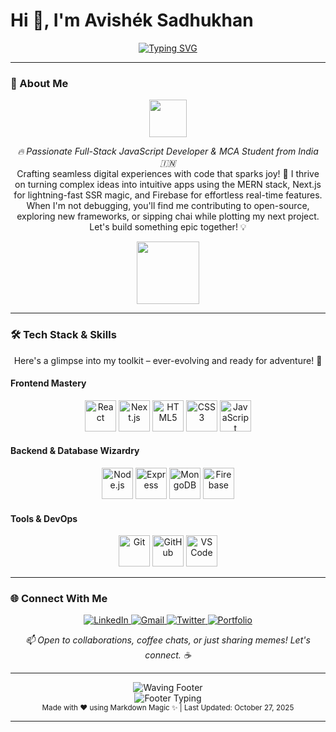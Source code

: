 # Hi 👋, I'm Avishék Sadhukhan
<div align="center">
  <a href="https://github.com/AvishékSadhukhan">
    <img src="https://readme-typing-svg.demolab.com?font=Fira+Code&size=28&pause=1000&center=true&vCenter=true&width=600&linecount=1&multiline=true&height=120&lines=Full-Stack+JavaScript+Developer+%F0%9F%8E%A8;MERN+%2B+Next.js+Enthusiast+%F0%9F%92%A1;React+%2B+Firebase+Lover+%E2%9D%A4%EF%B8%8F;Open+Source+Contributor+%F0%9F%8C%90;Building+the+Future+One+Commit+at+a+Time+%F0%9F%9A%80" alt="Typing SVG" />
  </a>
</div>

---

### 🌟 About Me
<div align="center">
  <img src="https://media.giphy.com/media/dW4dWnMjihKw9RSITy/giphy.gif" width="60" height="60" />
</div>

<p align="center">
  <em>🔥 Passionate Full-Stack JavaScript Developer & MCA Student from India 🇮🇳</em><br>
  Crafting seamless digital experiences with code that sparks joy! 🚀 I thrive on turning complex ideas into intuitive apps using the MERN stack, Next.js for lightning-fast SSR magic, and Firebase for effortless real-time features. When I'm not debugging, you'll find me contributing to open-source, exploring new frameworks, or sipping chai while plotting my next project. Let's build something epic together! 💡
</p>

<div align="center">
  <img src="https://media.giphy.com/media/LnQjpWaON8nhr21vNW/giphy.gif" width="100" height="100" />
</div>

---

### 🛠️ Tech Stack & Skills
<div align="center">
  <p>Here's a glimpse into my toolkit – ever-evolving and ready for adventure! 🌈</p>
</div>

#### Frontend Mastery
<div align="center">
  <img src="https://cdn.jsdelivr.net/gh/devicons/devicon/icons/react/react-original.svg" width="50" alt="React" title="React" />
  <img src="https://cdn.jsdelivr.net/gh/devicons/devicon/icons/nextjs/nextjs-original.svg" width="50" alt="Next.js" title="Next.js" />
  <img src="https://cdn.jsdelivr.net/gh/devicons/devicon/icons/html5/html5-original.svg" width="50" alt="HTML5" title="HTML5" />
  <img src="https://cdn.jsdelivr.net/gh/devicons/devicon/icons/css3/css3-original.svg" width="50" alt="CSS3" title="CSS3" />
  <img src="https://cdn.jsdelivr.net/gh/devicons/devicon/icons/javascript/javascript-original.svg" width="50" alt="JavaScript" title="JavaScript" />
</div>

#### Backend & Database Wizardry
<div align="center">
  <img src="https://cdn.jsdelivr.net/gh/devicons/devicon/icons/nodejs/nodejs-original.svg" width="50" alt="Node.js" title="Node.js" />
  <img src="https://cdn.jsdelivr.net/gh/devicons/devicon/icons/express/express-original.svg" width="50" alt="Express" title="Express" />
  <img src="https://cdn.jsdelivr.net/gh/devicons/devicon/icons/mongodb/mongodb-original.svg" width="50" alt="MongoDB" title="MongoDB" />
  <img src="https://cdn.jsdelivr.net/gh/devicons/devicon/icons/firebase/firebase-plain.svg" width="50" alt="Firebase" title="Firebase" />
</div>

#### Tools & DevOps
<div align="center">
  <img src="https://cdn.jsdelivr.net/gh/devicons/devicon/icons/git/git-original.svg" width="50" alt="Git" title="Git" />
  <img src="https://cdn.jsdelivr.net/gh/devicons/devicon/icons/github/github-original.svg" width="50" alt="GitHub" title="GitHub" />
  <img src="https://cdn.jsdelivr.net/gh/devicons/devicon/icons/vscode/vscode-original.svg" width="50" alt="VS Code" title="VS Code" />
</div>

---

### 🌐 Connect With Me
<div align="center">
  <a href="https://www.linkedin.com/in/avishek-sadhukhan-159158314/" target="_blank">
    <img src="https://img.shields.io/badge/LinkedIn-0077B5?style=for-the-badge&logo=linkedin&logoColor=white" alt="LinkedIn" />
  </a>
  <a href="mailto:avi.codemail@gmail.com" target="_blank">
    <img src="https://img.shields.io/badge/Gmail-EA4335?style=for-the-badge&logo=gmail&logoColor=white" alt="Gmail" />
  </a>
  <a href="https://twitter.com/your-twitter" target="_blank">
    <img src="https://img.shields.io/badge/Twitter-1DA1F2?style=for-the-badge&logo=twitter&logoColor=white" alt="Twitter" />
  </a>
  <a href="https://avishéksadhukhan.dev" target="_blank">
    <img src="https://img.shields.io/badge/Portfolio-000000?style=for-the-badge&logo=react&logoColor=white" alt="Portfolio" />
  </a>
</div>

<p align="center">
  <em>📫 Open to collaborations, coffee chats, or just sharing memes! Let's connect. ☕</em>
</p>

---

<div align="center">
  <img src="https://capsule-render.vercel.app/api?type=waving&color=0:00C9FF,100:92FE9D&height=120&section=footer&text=Thanks%20for%20visiting!&fontSize=20&fontColor=000000&animation=twinkling" alt="Waving Footer" />
  <br>
  <img src="https://readme-typing-svg.demolab.com?font=Fira+Code&size=18&pause=1000&center=true&vCenter=true&width=300&lines=KKeep+Coding%2C+Keep+Shining!+%E2%9C%A8" alt="Footer Typing" />
</div>

<div align="center">
  <sub>Made with ❤️ using Markdown Magic ✨ | Last Updated: October 27, 2025</sub>
</div>

---
